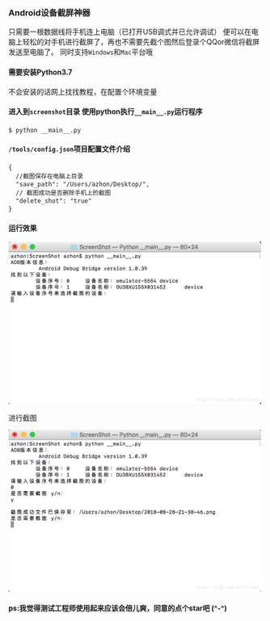 ### Android设备截屏神器

只需要一根数据线将手机连上电脑（已打开USB调式并已允许调试）
便可以在电脑上轻松的对手机进行截屏了，再也不需要先截个图然后登录个QQor微信将截屏发送至电脑了。
同时支持`Windows`和`Mac`平台哦
 
#### 需要安装Python3.7

  不会安装的话网上找找教程，在配置个环境变量
	
#### 进入到`screenshot`目录 使用python执行`__main__.py`运行程序

```
$ python __main__.py
```
#### `/tools/config.json`项目配置文件介绍

```
{ 
  //截图保存在电脑上目录
  "save_path": "/Users/azhon/Desktop/",
  // 截图成功是否删除手机上的截图
  "delete_shot": "true"
}
```

#### 运行效果
<img src="https://github.com/azhon/screenshot/blob/master/img/code_1.png" width="500"/>

 进行截图

<img src="https://github.com/azhon/screenshot/blob/master/img/code_2.png" width="500"/>

#### ps:我觉得测试工程师使用起来应该会倍儿爽，同意的点个star吧  (^-^)
